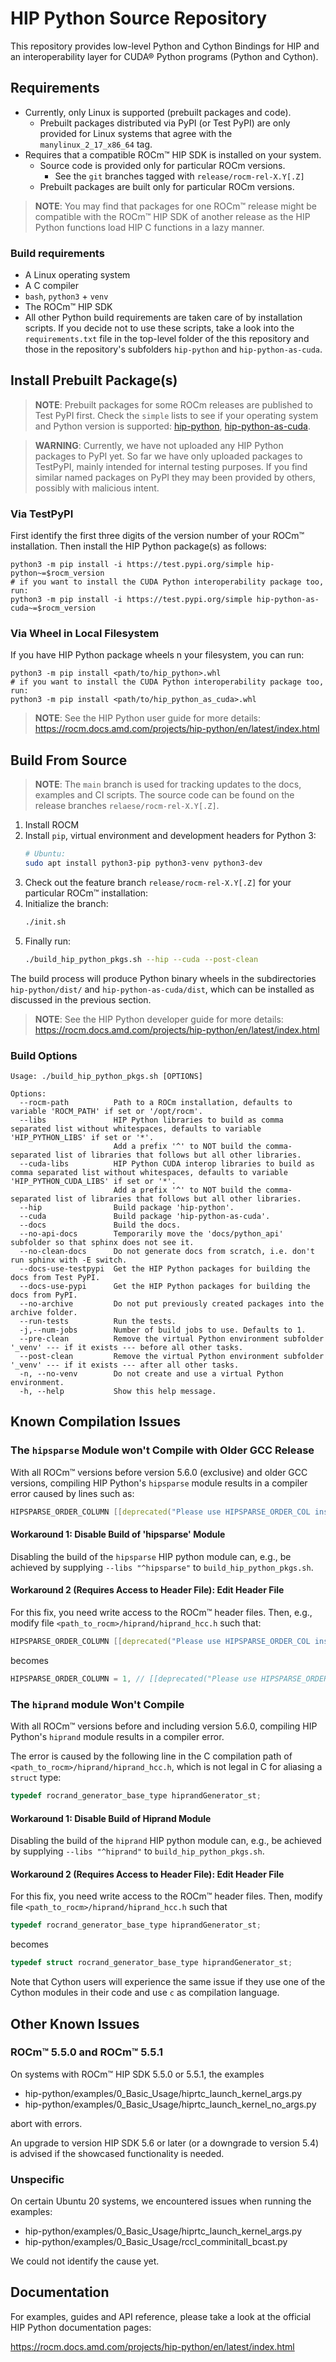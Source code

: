 <!-- MIT License
  -- 
  -- Copyright (c) 2023 Advanced Micro Devices, Inc.
  -- 
  -- Permission is hereby granted, free of charge, to any person obtaining a copy
  -- of this software and associated documentation files (the "Software"), to deal
  -- in the Software without restriction, including without limitation the rights
  -- to use, copy, modify, merge, publish, distribute, sublicense, and/or sell
  -- copies of the Software, and to permit persons to whom the Software is
  -- furnished to do so, subject to the following conditions:
  -- 
  -- The above copyright notice and this permission notice shall be included in all
  -- copies or substantial portions of the Software.
  -- 
  -- THE SOFTWARE IS PROVIDED "AS IS", WITHOUT WARRANTY OF ANY KIND, EXPRESS OR
  -- IMPLIED, INCLUDING BUT NOT LIMITED TO THE WARRANTIES OF MERCHANTABILITY,
  -- FITNESS FOR A PARTICULAR PURPOSE AND NONINFRINGEMENT. IN NO EVENT SHALL THE
  -- AUTHORS OR COPYRIGHT HOLDERS BE LIABLE FOR ANY CLAIM, DAMAGES OR OTHER
  -- LIABILITY, WHETHER IN AN ACTION OF CONTRACT, TORT OR OTHERWISE, ARISING FROM,
  -- OUT OF OR IN CONNECTION WITH THE SOFTWARE OR THE USE OR OTHER DEALINGS IN THE
  -- SOFTWARE.
  -->
# HIP Python Source Repository

This repository provides low-level Python and Cython Bindings 
for HIP and an interoperability layer for CUDA&reg; Python programs
(Python and Cython).

## Requirements

* Currently, only Linux is supported (prebuilt packages and code).
  * Prebuilt packages distributed via PyPI (or Test PyPI) are only provided for Linux systems that agree with the `manylinux_2_17_x86_64` tag.
* Requires that a compatible ROCm&trade; HIP SDK is installed on your system.
  * Source code is provided only for particular ROCm versions.
    * See the `git` branches tagged with `release/rocm-rel-X.Y[.Z]`
  * Prebuilt packages are built only for particular ROCm versions. 

> **NOTE**: You may find that packages for one ROCm&trade; release might be compatible with the ROCm&trade; HIP SDK of another release as the HIP Python functions load HIP C functions in a lazy manner.

### Build requirements

* A Linux operating system
* A C compiler
* `bash`, `python3` + `venv`
* The ROCm&trade; HIP SDK
* All other Python build requirements are taken care of by installation scripts.
  If you decide not to use these scripts, take a look into the `requirements.txt` file 
  in the top-level folder of the this repository and those 
  in the repository's subfolders `hip-python` and `hip-python-as-cuda`.

## Install Prebuilt Package(s)

<!--
> **NOTE**: The prebuilt packages might not be available on PyPI directly after a ROCm release as this project is not an official part of the ROCm HIP SDK yet and thus is not fully integrated into the global ROCm HIP SDK build process. Check the `simple` lists to see if your operating system and Python version is supported: [hip-python](https://test.pypi.org/simple/hip-python/), [hip-python-as-cuda](https://test.pypi.org/simple/hip-python-as-cuda/).
-->

> **NOTE**: Prebuilt packages for some ROCm releases are published to Test PyPI first. Check the `simple` lists to see if your operating system and Python version is supported: [hip-python](https://test.pypi.org/simple/hip-python/), [hip-python-as-cuda](https://test.pypi.org/simple/hip-python-as-cuda/).

> **WARNING**: Currently, we have not uploaded any HIP Python packages to PyPI yet. So far we have only uploaded packages to TestPyPI, mainly intended for internal testing purposes. If you find similar named packages on PyPI they may been provided by others, possibly with malicious intent.

### Via TestPyPI

First identify the first three digits of the version number of your ROCm&trade; installation.
Then install the HIP Python package(s) as follows:

```shell
python3 -m pip install -i https://test.pypi.org/simple hip-python~=$rocm_version
# if you want to install the CUDA Python interoperability package too, run:
python3 -m pip install -i https://test.pypi.org/simple hip-python-as-cuda~=$rocm_version
```

<!--
-- #### Via TestPyPI
-- 
-- Packages can be installed via the TestPyPI index by prefixing the
-- the PIP install commands as follows:
-- 
-- ```shell
-- python3 -m pip install -i https://test.pypi.org/simple ...
-- ```
-->

### Via Wheel in Local Filesystem

If you have HIP Python package wheels n your filesystem, you can run:

```shell
python3 -m pip install <path/to/hip_python>.whl
# if you want to install the CUDA Python interoperability package too, run:
python3 -m pip install <path/to/hip_python_as_cuda>.whl
```

> **NOTE**: See the HIP Python user guide for more details:
> https://rocm.docs.amd.com/projects/hip-python/en/latest/index.html

## Build From Source

> **NOTE**: The `main` branch is used for tracking updates to the docs, examples and CI scripts. 
> The source code can be found on the release branches `relaese/rocm-rel-X.Y[.Z]`.

1. Install ROCM
1. Install `pip`, virtual environment and development headers for Python 3:
   ```bash
   # Ubuntu:
   sudo apt install python3-pip python3-venv python3-dev
   ```
1. Check out the feature branch `release/rocm-rel-X.Y[.Z]` for your particular ROCm&trade; installation:
1. Initialize the branch:
   ```bash
   ./init.sh
   ```
1. Finally run:
   ```bash
   ./build_hip_python_pkgs.sh --hip --cuda --post-clean
   ```

The build process will produce Python binary wheels in the subdirectories
`hip-python/dist/` and `hip-python-as-cuda/dist`, which can be installed
as discussed in the previous section.

> **NOTE**: See the HIP Python developer guide for more details:
> https://rocm.docs.amd.com/projects/hip-python/en/latest/index.html

### Build Options

```
Usage: ./build_hip_python_pkgs.sh [OPTIONS]

Options:
  --rocm-path          Path to a ROCm installation, defaults to variable 'ROCM_PATH' if set or '/opt/rocm'.
  --libs               HIP Python libraries to build as comma separated list without whitespaces, defaults to variable 'HIP_PYTHON_LIBS' if set or '*'.
                       Add a prefix '^' to NOT build the comma-separated list of libraries that follows but all other libraries.
  --cuda-libs          HIP Python CUDA interop libraries to build as comma separated list without whitespaces, defaults to variable 'HIP_PYTHON_CUDA_LIBS' if set or '*'.
                       Add a prefix '^' to NOT build the comma-separated list of libraries that follows but all other libraries.
  --hip                Build package 'hip-python'.
  --cuda               Build package 'hip-python-as-cuda'.
  --docs               Build the docs.
  --no-api-docs        Temporarily move the 'docs/python_api' subfolder so that sphinx does not see it.
  --no-clean-docs      Do not generate docs from scratch, i.e. don't run sphinx with -E switch.
  --docs-use-testpypi  Get the HIP Python packages for building the docs from Test PyPI.
  --docs-use-pypi      Get the HIP Python packages for building the docs from PyPI.
  --no-archive         Do not put previously created packages into the archive folder.
  --run-tests          Run the tests.
  -j,--num-jobs        Number of build jobs to use. Defaults to 1.
  --pre-clean          Remove the virtual Python environment subfolder '_venv' --- if it exists --- before all other tasks.
  --post-clean         Remove the virtual Python environment subfolder '_venv' --- if it exists --- after all other tasks.
  -n, --no-venv        Do not create and use a virtual Python environment.
  -h, --help           Show this help message.
```

## Known Compilation Issues

### The `hipsparse` Module won't Compile with Older GCC Release

With all ROCm&trade; versions before version 5.6.0 (exclusive) and older GCC versions, 
compiling HIP Python's `hipsparse` module results in a compiler error caused by lines such as:

```c
HIPSPARSE_ORDER_COLUMN [[deprecated("Please use HIPSPARSE_ORDER_COL instead")]] = 1,
```

#### Workaround 1: Disable Build of 'hipsparse' Module

Disabling the build of the `hipsparse` HIP python module can, e.g., 
be achieved by supplying `--libs "^hipsparse"` to `build_hip_python_pkgs.sh`.

#### Workaround 2 (Requires Access to Header File): Edit Header File

For this fix, you need write access to the ROCm&trade; header files.
Then, e.g., modify file `<path_to_rocm>/hiprand/hiprand_hcc.h` such that:

```c
HIPSPARSE_ORDER_COLUMN [[deprecated("Please use HIPSPARSE_ORDER_COL instead")]] = 1,
```

becomes 

```c
HIPSPARSE_ORDER_COLUMN = 1, // [[deprecated("Please use HIPSPARSE_ORDER_COL instead")]] = 1,
```

### The `hiprand` module Won't Compile

With all ROCm&trade; versions before and including version 5.6.0, compiling HIP Python's `hiprand` 
module results in a compiler error.

The error is caused by the following line in the C compilation
path of `<path_to_rocm>/hiprand/hiprand_hcc.h`, which is not legal in C
for aliasing a `struct` type:

```c
typedef rocrand_generator_base_type hiprandGenerator_st;
```

#### Workaround 1: Disable Build of Hiprand Module

Disabling the build of the `hiprand` HIP python module can, e.g., 
be achieved by supplying `--libs "^hiprand"` to `build_hip_python_pkgs.sh`.

#### Workaround 2 (Requires Access to Header File): Edit Header File

For this fix, you need write access to the ROCm&trade; header files.
Then, modify file `<path_to_rocm>/hiprand/hiprand_hcc.h` such that

```c
typedef rocrand_generator_base_type hiprandGenerator_st;
```

becomes 

```c
typedef struct rocrand_generator_base_type hiprandGenerator_st;
```

Note that Cython users will experience the same issue if they use one
of the Cython modules in their code and use `c` as compilation language.

## Other Known Issues

### ROCm&trade; 5.5.0 and ROCm&trade; 5.5.1

On systems with ROCm&trade; HIP SDK 5.5.0 or 5.5.1, the examples

* hip-python/examples/0\_Basic\_Usage/hiprtc\_launch\_kernel\_args.py
* hip-python/examples/0\_Basic\_Usage/hiprtc\_launch\_kernel\_no\_args.py

abort with errors.

An upgrade to version HIP SDK 5.6 or later (or a downgrade to version 5.4) is advised if 
the showcased functionality is needed.

### Unspecific

On certain Ubuntu 20 systems, we encountered issues when running the examples:

* hip-python/examples/0\_Basic\_Usage/hiprtc\_launch\_kernel\_args.py
* hip-python/examples/0\_Basic\_Usage/rccl\_comminitall\_bcast.py

We could not identify the cause yet.

## Documentation

For examples, guides and API reference, please take a
look at the official HIP Python documentation pages:

https://rocm.docs.amd.com/projects/hip-python/en/latest/index.html
